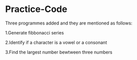 # Practice-Code

Three programmes added and they are mentioned as follows:

1.Generate fibbonacci series

2.Identify if a character is a vowel or a consonant

3.Find the largest number bewtween three numbers
